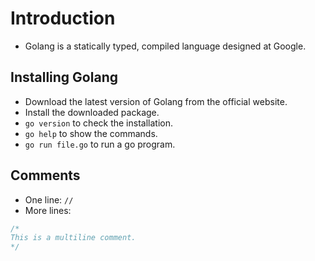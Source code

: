 # Introduction

- Golang is a statically typed, compiled language designed at Google.

## Installing Golang

- Download the latest version of Golang from the official website.
- Install the downloaded package.
- `go version` to check the installation.
- `go help` to show the commands.
- `go run file.go` to run a go program.

## Comments

- One line: `//`
- More lines:

```go
/*
This is a multiline comment.
*/
```
